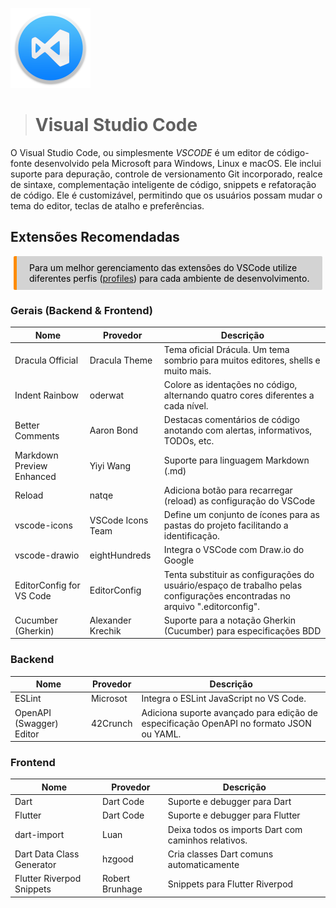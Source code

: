 <p><img src="../images/vscode.png" width=128 /></p>

># **Visual Studio Code**

O Visual Studio Code, ou simplesmente *VSCODE* é um editor de código-fonte desenvolvido pela Microsoft para Windows, Linux e macOS. Ele inclui suporte para depuração, controle de versionamento Git incorporado, realce de sintaxe, complementação inteligente de código, snippets e refatoração de código. Ele é customizável, permitindo que os usuários possam mudar o tema do editor, teclas de atalho e preferências.

## Extensões Recomendadas

<div style="color: black; background-color: lightgrey; margin: 10px 5px; vertical-align: middle; padding:10px 10px 10px 20px; border-radius: 2px; border-left: 5px solid darkorange">
Para um melhor gerenciamento das extensões do VSCode utilize diferentes perfis (<a href="https://code.visualstudio.com/docs/editor/profiles">profiles</a>) para cada ambiente de desenvolvimento.
</div>

### Gerais (Backend & Frontend)

Nome               | Provedor         | Descrição 
-------------------|------------------|-----------
Dracula Official   | Dracula Theme    | Tema oficial Drácula. Um tema sombrio para muitos editores, shells e muito mais. 
Indent Rainbow     | oderwat          | Colore as identações no código, alternando quatro cores diferentes a cada nível. 
Better Comments    | Aaron Bond       | Destacas comentários de código anotando com alertas, informativos, TODOs, etc.
Markdown Preview Enhanced| Yiyi Wang  | Suporte para linguagem Markdown (.md)
Reload             | natqe            | Adiciona botão para recarregar (reload) as configuração do VSCode 
vscode-icons       | VSCode Icons Team| Define um conjunto de ícones para as pastas do projeto facilitando a identificação. 
vscode-drawio      | eightHundreds | Integra o VSCode com Draw.io do Google 
EditorConfig for VS Code | EditorConfig | Tenta substituir as configurações do usuário/espaço de trabalho pelas configurações encontradas no arquivo ".editorconfig". 
Cucumber (Gherkin) | Alexander Krechik | Suporte para a notação Gherkin (Cucumber) para especificações BDD

### Backend

Nome              | Provedor         | Descrição
------------------|------------------|-----------
ESLint            | Microsot         | Integra o ESLint JavaScript no VS Code.
OpenAPI (Swagger) Editor | 42Crunch | Adiciona suporte avançado para edição de especificação OpenAPI no formato JSON ou YAML.

### Frontend

Nome              | Provedor         | Descrição
-------------------|------------------|-----------
Dart              | Dart Code        | Suporte e debugger para Dart
Flutter           | Dart Code        | Suporte e debugger para Flutter
dart-import       | Luan             | Deixa todos os imports Dart com caminhos relativos.
Dart Data Class Generator | hzgood   | Cria classes Dart comuns automaticamente
Flutter Riverpod Snippets | Robert Brunhage | Snippets para Flutter Riverpod
